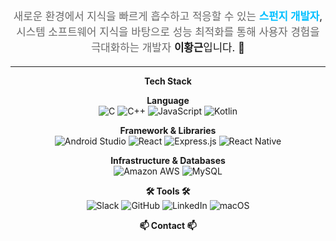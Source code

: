 <div align="center" style="font-size: 1.2em; line-height: 1.5em;">

<span style="color: #696969;">새로운 환경에서 지식을 빠르게 흡수하고 적응할 수 있는</span> <span style="color: #00BFFF; font-weight: bold;">스펀지 개발자</span>,  
<span style="color: #696969;">시스템 소프트웨어 지식을 바탕으로 성능 최적화를 통해 사용자 경험을 극대화하는 개발자</span> <span style="font-weight: bold;">이황근</span>입니다. <span>👋</span>

</div>

---

<div align="center">

**Tech Stack**

**Language**  
![C](https://img.shields.io/badge/C-00599C?style=for-the-badge&logo=c&logoColor=white) ![C++](https://img.shields.io/badge/C%2B%2B-00599C?style=for-the-badge&logo=c%2B%2B&logoColor=white) ![JavaScript](https://img.shields.io/badge/JavaScript-F7DF1E?style=for-the-badge&logo=JavaScript&logoColor=white) ![Kotlin](https://img.shields.io/badge/Kotlin-0095D5?&style=for-the-badge&logo=kotlin&logoColor=white)  

**Framework & Libraries**  
![Android Studio](https://img.shields.io/badge/Android_Studio-3DDC84?style=for-the-badge&logo=android-studio&logoColor=white) ![React](https://img.shields.io/badge/React-20232A?style=for-the-badge&logo=react&logoColor=61DAFB) ![Express.js](https://img.shields.io/badge/Express.js-404D59?style=for-the-badge) ![React Native](https://img.shields.io/badge/React_Native-20232A?style=for-the-badge&logo=react&logoColor=61DAFB)  

**Infrastructure & Databases**  
![Amazon AWS](https://img.shields.io/badge/Amazon_AWS-232F3E?style=for-the-badge&logo=amazon-aws&logoColor=white) ![MySQL](https://img.shields.io/badge/MySQL-00000F?style=for-the-badge&logo=mysql&logoColor=white)  

**🛠 Tools 🛠**  
![Slack](https://img.shields.io/badge/Slack-4A154B?style=for-the-badge&logo=slack&logoColor=white) ![GitHub](https://img.shields.io/badge/GitHub-100000?style=for-the-badge&logo=github&logoColor=white) ![LinkedIn](https://img.shields.io/badge/LinkedIn-0077B5?style=for-the-badge&logo=linkedin&logoColor=white) ![macOS](https://img.shields.io/badge/mac%20os-000000?style=for-the-badge&logo=apple&logoColor=white)  

**📫 Contact 📫**

</div>

<!--
**yihwanggeun/yihwanggeun** is a ✨ _special_ ✨ repository because its `README.md` (this file) appears on your GitHub profile.

Here are some ideas to get you started:

- 🔭 I’m currently working on ...
- 🌱 I’m currently learning ...
- 👯 I’m looking to collaborate on ...
- 🤔 I’m looking for help with ...
- 💬 Ask me about ...
- 📫 How to reach me: ...
- 😄 Pronouns: ...
- ⚡ Fun fact: ...
-->
